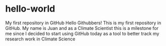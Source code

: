 # hello-world
My first repository in GitHub
Hello Githubbers!
This is my first repository in GitHub.
My name is Juan and as a Climate Scientist this is a milestone for me since I 
decided to start using GitHub today as a tool to better track my research work in Climate Science